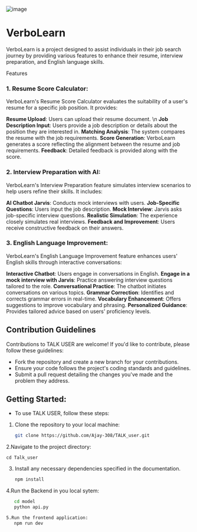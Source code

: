 ![image](https://github.com/user-attachments/assets/244ae382-3583-4354-91ba-e514f1156d81)



# VerboLearn

VerboLearn is a project designed to assist individuals in their job search journey by providing various features to enhance their resume, interview preparation, and English language skills.

Features
### 1. Resume Score Calculator:
VerboLearn's Resume Score Calculator evaluates the suitability of a user's resume for a specific job position. It provides:

**Resume Upload**: Users can upload their resume document. \n
**Job Description Input**: Users provide a job description or details about the position they are interested in.
**Matching Analysis**: The system compares the resume with the job requirements.
**Score Generation**: VerboLearn generates a score reflecting the alignment between the resume and job requirements.
**Feedback**: Detailed feedback is provided along with the score.

### 2. Interview Preparation with AI:
VerboLearn's Interview Preparation feature simulates interview scenarios to help users refine their skills. It includes:

**AI Chatbot Jarvis**: Conducts mock interviews with users.
**Job-Specific Questions**: Users input the job description.
**Mock Interview**: Jarvis asks job-specific interview questions.
**Realistic Simulation**: The experience closely simulates real interviews.
**Feedback and Improvement**: Users receive constructive feedback on their answers.

### 3. English Language Improvement:
VerboLearn's English Language Improvement feature enhances users' English skills through interactive conversations:

**Interactive Chatbot**: Users engage in conversations in English.
**Engage in a mock interview with Jarvis**: Practice answering interview questions tailored to the role.
**Conversational Practice**: The chatbot initiates conversations on various topics.
**Grammar Correction**: Identifies and corrects grammar errors in real-time.
**Vocabulary Enhancement**: Offers suggestions to improve vocabulary and phrasing.
**Personalized Guidance**: Provides tailored advice based on users' proficiency levels.
## Contribution Guidelines
Contributions to TALK USER are welcome! If you'd like to contribute, please follow these
guidelines:
- Fork the repository and create a new branch for your contributions.
- Ensure your code follows the project's coding standards and guidelines.
- Submit a pull request detailing the changes you've made and the problem they address.


## Getting Started:
- To use TALK USER, follow these steps:
1. Clone the repository to your local machine:

   ```bash
   git clone https://github.com/Ajay-308/TALK_user.git
   
2.Navigate to the project directory:

    cd Talk_user

3. Install any necessary dependencies specified in the documentation.
    ```bash
    npm install
4.Run the Backend in you local sytem:
   ```bash
      cd model
      python api.py

5.Run the frontend application:
      npm run dev 


